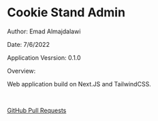 # Cookie Stand Admin

Author: Emad Almajdalawi

Date: 7/6/2022

Application Vesrsion: 0.1.0

Overview:

Web application build on Next.JS and TailwindCSS.

<br>

[GitHub Pull Requests](https://github.com/emad-almajdalawi/cookie-stand-admin/pull/2)